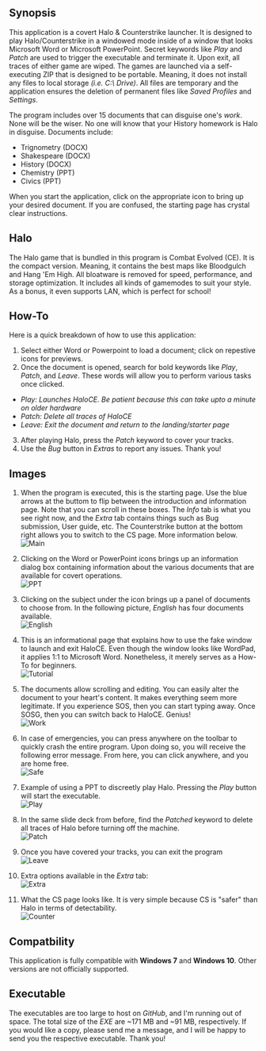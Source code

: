 ## Synopsis
This application is a covert Halo & Counterstrike launcher. It is designed
to play Halo/Counterstrike in a windowed mode inside of a window that looks
Microsoft Word or Microsoft PowerPoint. Secret keywords like *Play* and
*Patch* are used to trigger the executable and terminate it. Upon exit,
all traces of either game are wiped. The games are launched via a self-
executing ZIP that is designed to be portable. Meaning, it does not install
any files to local storage *(i.e. C:\ Drive)*. All files are temporary and
the application ensures the deletion of permanent files like *Saved
Profiles* and *Settings*. 

The program includes over 15 documents that can disguise one's *work*. None
will be the wiser. No one will know that your History homework is Halo
in disguise. Documents include:

* Trignometry (DOCX)
* Shakespeare (DOCX)
* History (DOCX)
* Chemistry (PPT)
* Civics (PPT)

When you start the application, click on the appropriate icon to bring
up your desired document. If you are confused, the starting page has
crystal clear instructions.

## Halo
The Halo game that is bundled in this program is Combat Evolved (CE). It
is the compact version. Meaning, it contains the best maps like Bloodgulch
and Hang 'Em High. All bloatware is removed for speed, performance, and
storage optimization. It includes all kinds of gamemodes to suit your style.
As a bonus, it even supports LAN, which is perfect for school!

## How-To
Here is a quick breakdown of how to use this application:
1. Select either Word or Powerpoint to load a document; click on repestive
   icons for previews.
2. Once the document is opened, search for bold keywords like *Play*,
   *Patch*, and *Leave*. These words will allow you to perform various
   tasks once clicked.
* *Play: Launches HaloCE. Be patient because this can take upto a minute
   on older hardware*
* *Patch: Delete all traces of HaloCE*
* *Leave: Exit the document and return to the landing/starter page*
3. After playing Halo, press the *Patch* keyword to cover your tracks.
4. Use the *Bug* button in *Extras* to report any issues. Thank you!

## Images
1. When the program is executed, this is the starting page. Use the blue
   arrows at the buttom to flip between the introduction and
   information page. Note that you can scroll in these boxes. The *Info*
   tab is what you see right now, and the *Extra* tab contains things
   such as Bug submission, User guide, etc. The Counterstrike button at
   the bottom right allows you to switch to the CS page. More
   information below. \
![Main](img-haloce/Halo-1.PNG)

2. Clicking on the Word or PowerPoint icons brings up an information
   dialog box containing information about the various documents that
   are available for covert operations. \
![PPT](img-haloce/Halo-2.PNG)

3. Clicking on the subject under the icon brings up a panel of
   documents to choose from. In the following picture, *English*
   has four documents available. \
![English](img-haloce/Halo-3.PNG)

4. This is an informational page that explains how to use the
   fake window to launch and exit HaloCE. Even though the window
   looks like WordPad, it applies 1:1 to Microsoft Word.
   Nonetheless, it merely serves as a How-To for beginners. \
![Tutorial](img-haloce/Halo-4.PNG)

5. The documents allow scrolling and editing. You can easily
   alter the document to your heart's content. It makes
   everything seem more legitimate. If you experience SOS,
   then you can start typing away. Once SOSG, then you can
   switch back to HaloCE. Genius! \
![Work](img-haloce/Halo-5.PNG)

6. In case of emergencies, you can press anywhere on the toolbar
   to quickly crash the entire program. Upon doing so, you will
   receive the following error message. From here, you can click
   anywhere, and you are home free. \
![Safe](img-haloce/Halo-6.PNG)

7. Example of using a PPT to discreetly play Halo. Pressing the
   *Play* button will start the executable. \
![Play](img-haloce/Halo-7.PNG)

8. In the same slide deck from before, find the *Patched* keyword
   to delete all traces of Halo before turning off the machine. \
![Patch](img-haloce/Halo-8.PNG)

9. Once you have covered your tracks, you can exit the program \
![Leave](img-haloce/Halo-9.PNG)

10. Extra options available in the *Extra* tab: \
![Extra](img-haloce/Halo-10.PNG)

11. What the CS page looks like. It is very simple because CS is
    "safer" than Halo in terms of detectability. \
![Counter](img-haloce/Halo-11.PNG)

## Compatbility
This application is fully compatible with **Windows 7** and **Windows 10**.
Other versions are not officially supported.

## Executable
The executables are too large to host on *GitHub*, and I'm running out of
space. The total size of the *EXE* are ~171 MB and ~91 MB, respectively.
If you would like a copy, please send me a message, and I will be happy
to send you the respective executable. Thank you!
